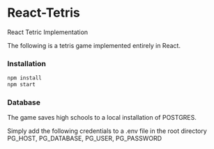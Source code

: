 # React-Tetris
React Tetric Implementation 

The following is a tetris game implemented entirely in React.

### Installation

```bash
npm install
npm start
```

### Database

The game saves high schools to a local installation of POSTGRES.

Simply add the following credentials to a .env file in the root directory
PG_HOST, PG_DATABASE, PG_USER, PG_PASSWORD
